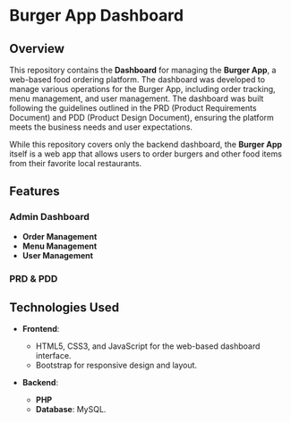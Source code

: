 # Burger App Dashboard

## Overview

This repository contains the **Dashboard** for managing the **Burger App**, a web-based food ordering platform. The dashboard was developed to manage various operations for the Burger App, including order tracking, menu management, and user management. The dashboard was built following the guidelines outlined in the PRD (Product Requirements Document) and PDD (Product Design Document), ensuring the platform meets the business needs and user expectations.

While this repository covers only the backend dashboard, the **Burger App** itself is a web app that allows users to order burgers and other food items from their favorite local restaurants.

## Features

### Admin Dashboard
- **Order Management**
- **Menu Management**
- **User Management**
  
### PRD & PDD

## Technologies Used

- **Frontend**:
  - HTML5, CSS3, and JavaScript for the web-based dashboard interface.
  - Bootstrap for responsive design and layout.
  
- **Backend**:
  - **PHP**
  - **Database**: MySQL.
